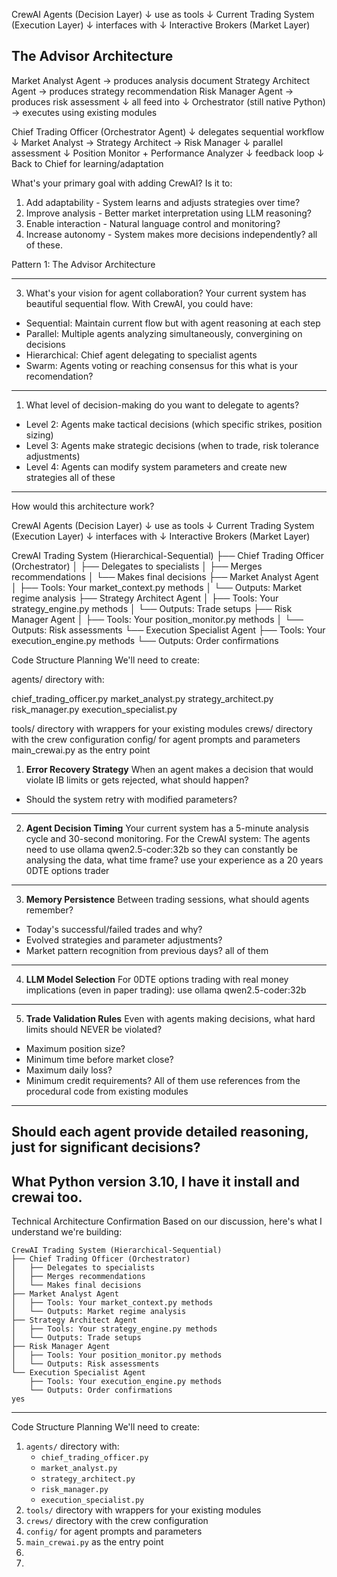 CrewAI Agents (Decision Layer)
    ↓ use as tools ↓
Current Trading System (Execution Layer)
    ↓ interfaces with ↓
Interactive Brokers (Market Layer)

## The Advisor Architecture
Market Analyst Agent → produces analysis document
Strategy Architect Agent → produces strategy recommendation
Risk Manager Agent → produces risk assessment
    ↓ all feed into ↓
Orchestrator (still native Python) → executes using existing modules

Chief Trading Officer (Orchestrator Agent)
    ↓ delegates sequential workflow ↓
Market Analyst → Strategy Architect → Risk Manager
    ↓ parallel assessment ↓
Position Monitor + Performance Analyzer
    ↓ feedback loop ↓
Back to Chief for learning/adaptation

What's your primary goal with adding CrewAI? Is it to:
1. Add adaptability - System learns and adjusts strategies over time?
2. Improve analysis - Better market interpretation using LLM reasoning?
3. Enable interaction - Natural language control and monitoring?
4. Increase autonomy - System makes more decisions independently?
all of these.

Pattern 1: The Advisor Architecture

------
3. What's your vision for agent collaboration?
Your current system has beautiful sequential flow. With CrewAI, you could have:
* Sequential: Maintain current flow but with agent reasoning at each step
* Parallel: Multiple agents analyzing simultaneously, convergining on decisions
* Hierarchical: Chief agent delegating to specialist agents
* Swarm: Agents voting or reaching consensus
for this what is your recomendation?
-------
1. What level of decision-making do you want to delegate to agents?
* Level 2: Agents make tactical decisions (which specific strikes, position sizing)
* Level 3: Agents make strategic decisions (when to trade, risk tolerance adjustments)
* Level 4: Agents can modify system parameters and create new strategies
all of these
-------
How would this architecture work?

CrewAI Agents (Decision Layer) 
↓ use as tools ↓ 
Current Trading System (Execution Layer) 
↓ interfaces with ↓ 
Interactive Brokers (Market Layer)


CrewAI Trading System (Hierarchical-Sequential)
├── Chief Trading Officer (Orchestrator)
│   ├── Delegates to specialists
│   ├── Merges recommendations
│   └── Makes final decisions
├── Market Analyst Agent
│   ├── Tools: Your market_context.py methods
│   └── Outputs: Market regime analysis
├── Strategy Architect Agent
│   ├── Tools: Your strategy_engine.py methods
│   └── Outputs: Trade setups
├── Risk Manager Agent
│   ├── Tools: Your position_monitor.py methods
│   └── Outputs: Risk assessments
└── Execution Specialist Agent
    ├── Tools: Your execution_engine.py methods
    └── Outputs: Order confirmations


Code Structure Planning
We'll need to create:

agents/ directory with:

chief_trading_officer.py
market_analyst.py
strategy_architect.py
risk_manager.py
execution_specialist.py


tools/ directory with wrappers for your existing modules
crews/ directory with the crew configuration
config/ for agent prompts and parameters
main_crewai.py as the entry point

1. **Error Recovery Strategy**
When an agent makes a decision that would violate IB limits or gets rejected, what should happen?
* Should the system retry with modified parameters?
-----------
2. **Agent Decision Timing**
Your current system has a 5-minute analysis cycle and 30-second monitoring. For the CrewAI system:
The agents need to use ollama qwen2.5-coder:32b so they can constantly be analysing the data, what time frame? use your experience as a 20 years  0DTE options trader
---------------
3. **Memory Persistence**
Between trading sessions, what should agents remember?
* Today's successful/failed trades and why?
* Evolved strategies and parameter adjustments?
* Market pattern recognition from previous days?
all of them
----------------
4. **LLM Model Selection**
For 0DTE options trading with real money implications (even in paper trading):
use ollama qwen2.5-coder:32b 
--------------
5. **Trade Validation Rules**
Even with agents making decisions, what hard limits should NEVER be violated?
* Maximum position size?
* Minimum time before market close?
* Maximum daily loss?
* Minimum credit requirements?
All of them use references from the procedural code from existing modules
---------------
**Should each agent provide detailed reasoning,**  just for significant decisions?
---------------
**What Python version 3.10, I have it install and crewai too.**
-----------------
Technical Architecture Confirmation
Based on our discussion, here's what I understand we're building:

```
CrewAI Trading System (Hierarchical-Sequential)
├── Chief Trading Officer (Orchestrator)
│   ├── Delegates to specialists
│   ├── Merges recommendations
│   └── Makes final decisions
├── Market Analyst Agent
│   ├── Tools: Your market_context.py methods
│   └── Outputs: Market regime analysis
├── Strategy Architect Agent
│   ├── Tools: Your strategy_engine.py methods
│   └── Outputs: Trade setups
├── Risk Manager Agent
│   ├── Tools: Your position_monitor.py methods
│   └── Outputs: Risk assessments
└── Execution Specialist Agent
    ├── Tools: Your execution_engine.py methods
    └── Outputs: Order confirmations
yes
```

---------------------------
Code Structure Planning
We'll need to create:
1. `agents/` directory with:
   * `chief_trading_officer.py`
   * `market_analyst.py`
   * `strategy_architect.py`
   * `risk_manager.py`
   * `execution_specialist.py`
2. `tools/` directory with wrappers for your existing modules
3. `crews/` directory with the crew configuration
4. `config/` for agent prompts and parameters
5. `main_crewai.py` as the entry point
1. 
1. 
